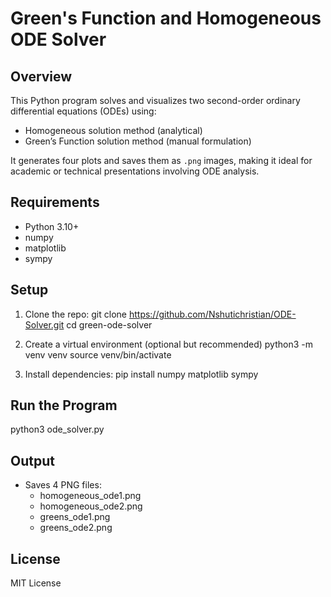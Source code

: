 # Green's Function and Homogeneous ODE Solver

## Overview

This Python program solves and visualizes two second-order ordinary differential equations (ODEs) using:
- Homogeneous solution method (analytical)
- Green’s Function solution method (manual formulation)

It generates four plots and saves them as `.png` images, making it ideal for academic or technical presentations involving ODE analysis.


## Requirements
- Python 3.10+
- numpy
- matplotlib
- sympy

## Setup
1. Clone the repo:
   git clone  https://github.com/Nshutichristian/ODE-Solver.git
   cd green-ode-solver

2. Create a virtual environment (optional but recommended)
   python3 -m venv venv
   source venv/bin/activate

3. Install dependencies:
   pip install numpy matplotlib sympy

## Run the Program
   python3 ode_solver.py

## Output
- Saves 4 PNG files:
  - homogeneous_ode1.png
  - homogeneous_ode2.png
  - greens_ode1.png
  - greens_ode2.png

## License
MIT License
